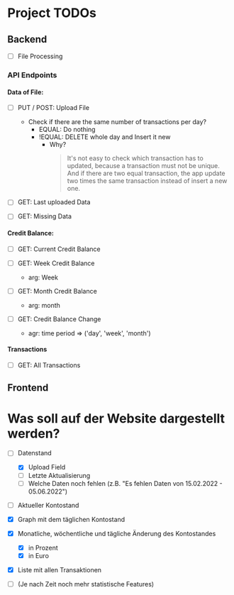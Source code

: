 # Project TODOs

## Backend

- [ ] File Processing

### API Endpoints

#### Data of File:

- [ ] PUT / POST:  Upload File
    - Check if there are the same number of transactions per day?
        - EQUAL:  Do nothing
        - !EQUAL: DELETE whole day and Insert it new
            - Why?
              > It's not easy to check which transaction has to updated,
              because a transaction must not be unique.
              And if there are two equal transaction,
              the app update two times the same transaction
              instead of insert a new one.

- [ ] GET: Last uploaded Data

- [ ] GET: Missing Data

#### Credit Balance:

- [ ] GET: Current Credit Balance


- [ ] GET: Week Credit Balance
    - arg: Week

- [ ] GET: Month Credit Balance
    - arg: month


- [ ] GET: Credit Balance Change
    - agr: time period => ('day', 'week', 'month')

#### Transactions

- [ ] GET: All Transactions

## Frontend


# Was soll auf der Website dargestellt werden?

- [ ] Datenstand
    - [X] Upload Field
    - [ ] Letzte Aktualisierung
    - [ ] Welche Daten noch fehlen (z.B. "Es fehlen Daten von 15.02.2022 - 05.06.2022")
- [ ] Aktueller Kontostand
- [X] Graph mit dem täglichen Kontostand
- [X] Monatliche, wöchentliche und tägliche Änderung des Kontostandes
    - [X] in Prozent
    - [X] in Euro
- [X] Liste mit allen Transaktionen
- [ ] (Je nach Zeit noch mehr statistische Features)

